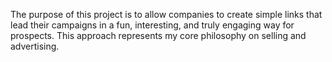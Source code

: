The purpose of this project is to allow companies to create simple links that lead their campaigns in a fun, interesting, and truly engaging way for prospects. This approach represents my core philosophy on selling and advertising.
